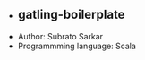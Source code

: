 - gatling-boilerplate
  ------------------------------------
- Author: Subrato Sarkar
- Programmming language: Scala
